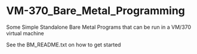 # VM-370_Bare_Metal_Programming
Some  Simple Standalone Bare Metal Programs that can be run in a VM/370 virtual machine

See the BM_README.txt on how to get started
